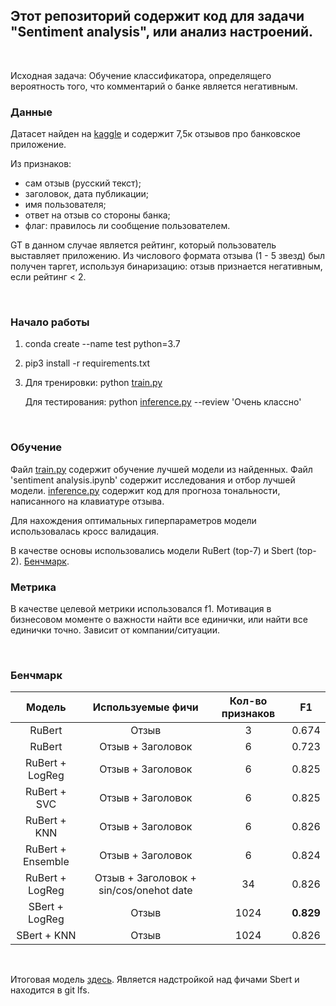 
## Этот репозиторий содержит код для задачи "Sentiment analysis", или анализ настроений.

<br>

Исходная задача: Обучение классификатора, определящего вероятность того, что комментарий о банке является негативным.

### Данные
Датасет найден на [kaggle](https://www.kaggle.com/datasets/kicelevalexey/bank-app-reviews-rus) и содержит 7,5к отзывов про банковское приложение.

Из признаков:
* сам отзыв (русский текст);
* заголовок, дата публикации;
* имя пользователя;
* ответ на отзыв со стороны банка;
* флаг: правилось ли сообщение пользователем.

GT в данном случае является рейтинг, который пользователь выставляет приложению. Из числового формата отзыва (1 - 5 звезд) был получен таргет, используя бинаризацию: отзыв признается негативным, если рейтинг < 2.

<br>

### Начало работы

1. conda create --name test python=3.7
2. pip3 install -r requirements.txt
3. Для тренировки: python [train.py](train.py)
   
   Для тестирования: python [inference.py](inference.py) --review 'Очень классно'

<br>

### Обучение
Файл [train.py](train.py) содержит обучение лучшей модели из найденных.
Файл 'sentiment analysis.ipynb' содержит исследования и отбор лучшей модели.
[inference.py](inference.py) содержит код для прогноза тональности, написанного на клавиатуре отзыва.

Для нахождения оптимальных гиперпараметров модели использовалась кросс валидация.

В качестве основы использовались модели RuBert (top-7) и Sbert (top-2). [Бенчмарк](https://huggingface.co/sismetanin/sbert-ru-sentiment-rusentiment).
<br>

### Метрика
В качестве целевой метрики использовался f1. Мотивация в бизнесовом моменте о важности найти все единички, или найти все единички точно. Зависит от компании/ситуации.

<br>

### Бенчмарк


<table>
    <thead align="center">
        <tr>
            <th rowspan="2"><span style="font-weight:bold">Модель</</th>
            <th colspan="1">Используемые фичи</th>
            <th colspan='1'>Кол-во признаков</th>
            <th colspan="1">F1</th>
        </tr
    </thead>
    <tbody align="center">
        <tr>
            <td rowspan="1">RuBert</td>
            <td>Отзыв</td>
            <td>3</td>
            <td>0.674</td>
        </tr>
        <tr>
            <td rowspan="1">RuBert</td>
            <td>Отзыв + Заголовок</td>
            <td>6</td>
            <td>0.723</td>
        </tr>
        <tr>
            <td rowspan="1">RuBert + LogReg</td>
            <td>Отзыв + Заголовок</td>
            <td>6</td>
            <td>0.825</td>
        </tr>
        <tr>
            <td rowspan="1">RuBert + SVC</td>
            <td>Отзыв + Заголовок</td>
            <td>6</td>
            <td>0.825</td>
        </tr>
        <tr>
            <td rowspan="1">RuBert + KNN</td>
            <td>Отзыв + Заголовок</td>
            <td>6</td>
            <td>0.826</td>
        </tr>
        <tr>
            <td rowspan="1">RuBert + Ensemble</td>
            <td>Отзыв + Заголовок</td>
            <td>6</td>
            <td>0.824</td>
        </tr>
        <tr>
            <td rowspan="1">RuBert + LogReg</td>
            <td>Отзыв + Заголовок + sin/cos/onehot date</td>
            <td>34</td>
            <td>0.826</td>
        </tr>
        <tr>
            <td rowspan="1">SBert + LogReg</td>
            <td>Отзыв</td>
            <td>1024</td>
            <td><b>0.829<b></td>
        </tr>
        <tr>
            <td rowspan="1">SBert + KNN</td>
            <td>Отзыв</td>
            <td>1024</td>
            <td>0.826</td>
        </tr>
    </tbody>
</table>

<br>

Итоговая модель [здесь](logreg.sav). Является надстройкой над фичами Sbert и находится в git lfs.